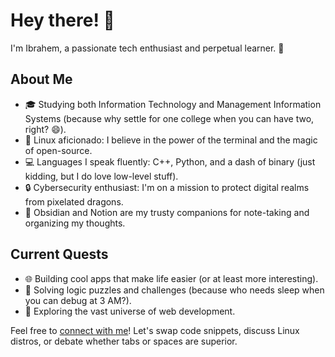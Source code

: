 # Hey there! 👋

I'm Ibrahem, a passionate tech enthusiast and perpetual learner. 🚀

## About Me

- 🎓 Studying both Information Technology and Management Information Systems (because why settle for one college when you can have two, right? 😄).
- 🐧 Linux aficionado: I believe in the power of the terminal and the magic of open-source.
- 💻 Languages I speak fluently: C++, Python, and a dash of binary (just kidding, but I do love low-level stuff).
- 🔒 Cybersecurity enthusiast: I'm on a mission to protect digital realms from pixelated dragons.
- 📝 Obsidian and Notion are my trusty companions for note-taking and organizing my thoughts.

## Current Quests

- 🌐 Building cool apps that make life easier (or at least more interesting).
- 🤖 Solving logic puzzles and challenges (because who needs sleep when you can debug at 3 AM?).
- 🌟 Exploring the vast universe of web development.

Feel free to [connect with me]([url](https://ibrah5em.github.io/Me/))! Let's swap code snippets, discuss Linux distros, or debate whether tabs or spaces are superior. 
